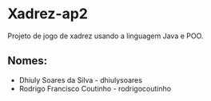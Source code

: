 # Xadrez-ap2

Projeto de jogo de xadrez usando a linguagem Java e POO.

## Nomes:
- Dhiuly Soares da Silva - dhiulysoares
- Rodrigo Francisco Coutinho - rodrigocoutinho
